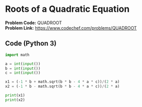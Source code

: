 # Roots of a Quadratic Equation

**Problem Code:** QUADROOT  
**Problem Link:** https://www.codechef.com/problems/QUADROOT

## Code (Python 3)
```python
import math

a = int(input())
b = int(input())
c = int(input())

x1 = (-1 * b + math.sqrt(b * b - 4 * a * c))/(2 * a)
x2 = (-1 * b - math.sqrt(b * b - 4 * a * c))/(2 * a)

print(x1)
print(x2)
```
